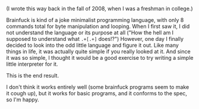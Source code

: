 (I wrote this way back in the fall of 2008, when I was a freshman in college.)

Brainfuck is kind of a joke minimalist programming language, with only 8 commands total for byte manipulation and looping. When I first saw it, I did not understand the language or its purpose at all ("How the hell am I supposed to understand what `.+[.+]` does!?") However, one day I finally decided to look into the odd little language and figure it out. Like many things in life, it was actually quite simple if you really looked at it. And since it was so simple, I thought it would be a good exercise to try writing a simple little interpreter for it.

This is the end result.

I don't think it works entirely well (some brainfuck programs seem to make it cough up), but it works for basic programs, and it conforms to the spec, so I'm happy.
